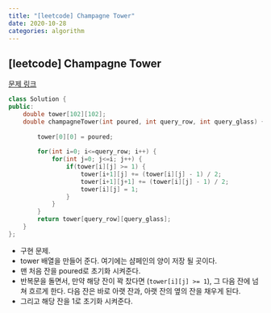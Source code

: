 ```yaml
---
title: "[leetcode] Champagne Tower"
date: 2020-10-28
categories: algorithm
---
```

## [leetcode] Champagne Tower
[문제 링크](https://leetcode.com/problems/champagne-tower/)

```c++
class Solution {
public:
    double tower[102][102];
    double champagneTower(int poured, int query_row, int query_glass) {
        
        tower[0][0] = poured;
        
        for(int i=0; i<=query_row; i++) {
            for(int j=0; j<=i; j++) {
                if(tower[i][j] >= 1) {
                    tower[i+1][j] += (tower[i][j] - 1) / 2;
                    tower[i+1][j+1] += (tower[i][j] - 1) / 2;
                    tower[i][j] = 1;
                }
            }
        }
        return tower[query_row][query_glass];
    }
};
```
- 구현 문제.
- tower 배열을 만들어 준다. 여기에는 샴페인의 양이 저장 될 곳이다.
- 맨 처음 잔을 poured로 초기화 시켜준다.
- 반복문을 돌면서, 만약 해당 잔이 꽉 찼다면 (`tower[i][j] >= 1`), 그 다음 잔에 넘쳐 흐르게 한다. 다음 잔은 바로 아랫 잔과, 아랫 잔의 옆의 잔을 채우게 된다.
- 그리고 해당 잔을 1로 초기화 시켜준다.